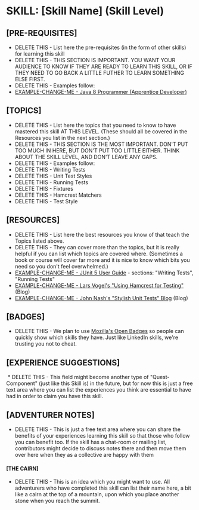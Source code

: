 # SKILL: [Skill Name] (Skill Level)

## [PRE-REQUISITES]
  * DELETE THIS - List here the pre-requisites (in the form of other skills) for learning this skill
  * DELETE THIS - THIS SECTION IS IMPORTANT.  YOU WANT YOUR AUDIENCE TO KNOW IF THEY ARE READY TO LEARN THIS SKILL, OR IF THEY NEED TO GO BACK A LITTLE FUTHER TO LEARN SOMETHING ELSE FIRST.
  * DELETE THIS - Examples follow:
  * [EXAMPLE-CHANGE-ME - Java 8 Programmer (Apprentice Developer)](https://andrewharmellaw.github.io/quest-dist-sys-eng-java-apprentice/skill-java8-apprentice-dev/)

## [TOPICS]
  * DELETE THIS - List here the topics that you need to know to have mastered this skill AT THIS LEVEL.  (These should all be covered in the Resources you list in the next section.)
  * DELETE THIS - THIS SECTION IS THE MOST IMPORTANT.  DON'T PUT TOO MUCH IN HERE, BUT DON'T PUT TOO LITTLE EITHER.  THINK ABOUT THE SKILL LEVEL, AND DON'T LEAVE ANY GAPS. 
  * DELETE THIS - Examples follow:
  * DELETE THIS - Writing Tests
  * DELETE THIS - Unit Test Styles
  * DELETE THIS - Running Tests
  * DELETE THIS - Fixtures
  * DELETE THIS - Hamcrest Matchers
  * DELETE THIS - Test Style

## [RESOURCES]
  * DELETE THIS - List here the best resources you know of that teach the Topics listed above.  
  * DELETE THIS - They can cover more than the topics, but it is really helpful if you can list which topics are covered where. (Sometimes a book or course will cover far more and it is nice to know which bits you need so you don't feel overwhelmed.)
  * [EXAMPLE-CHANGE-ME - JUnit 5 User Guide](http://junit.org/junit5/docs/current/user-guide/) - sections: "Writing Tests", "Running Tests"
  * [EXAMPLE-CHANGE-ME - Lars Vogel's "Using Hamcrest for Testing"](http://www.vogella.com/tutorials/Hamcrest/article.html) (Blog)
  * [EXAMPLE-CHANGE-ME - John Nash's "Stylish Unit Tests" Blog](https://capgemini.github.io/development/unit-test-structure/) (Blog)

## [BADGES]
  * DELETE THIS - We plan to use [Mozilla's Open Badges](https://openbadges.org/) so people can quickly show which skills they have.  Just like LinkedIn skills, we're trusting you not to cheat.

## [EXPERIENCE SUGGESTIONS]
  * DELETE THIS - This field might become another type of "Quest-Component" (just like this Skill is) in the future, but for now this is just a free text area where you can list the experiences you think are essential to have had in order to claim you have this skill.

## [ADVENTURER NOTES]
  * DELETE THIS - This is just a free text area where you can share the benefits of your experiences learning this skill so that those who follow you can benefit too.  If the skill has a chat-room or mailing list, contributors might decide to discuss notes there and then move them over here when they as a collective are happy with them

#### [THE CAIRN]
  * DELETE THIS - This is an idea which you might want to use.  All adventurers who have completed this skill can list their name here, a bit like a cairn at the top of a mountain, upon which you place another stone when you reach the summit.

